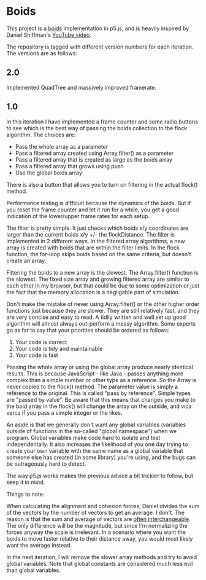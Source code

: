 # Boids

This project is a [boids](https://en.wikipedia.org/wiki/Boids) implementation in p5.js, and is heavily inspired  by Daniel Shiffman's [YouTube video](https://www.youtube.com/watch?v=mhjuuHl6qHM).

The repository is tagged with different version numbers for each iteration. The versions are as follows:

## 2.0

Implemented QuadTree and massively improved framerate.

## 1.0

In this iteration I have implemented a frame counter and some radio buttons to see which is the best way of passing the boids collection to the flock algorithm. The choices are:
- Pass the whole array as a parameter
- Pass a filtered array created using Array.filter() as a parameter
- Pass a filtered array that is created as large as the boids array
- Pass a filtered array that grows using push
- Use the global boids array

There is also a button that allows you to turn on filtering in the actual flock() method.

Performance testing is difficult because the dynamics of the boids. But if you reset the frame counter and let it run for a while, you get a good indication of the lower/upper frame rates for each setup.

The filter is pretty simple. It just checks which boids x/y coordinates are larger than the current boids x/y +/- the flockDistance. The filter is implemented in 2 different ways. In the filtered array algorithms, a new array is created with boids that are within the filter limits. In the flock function, the for-loop skips boids based on the same criteria, but doesn't create an array.

Filtering the boids to a new array is the slowest. The Array.filter() function is the slowest. The fixed size array and growing filtered array are similar to each other in my browser, but that could be due to some optimization or just the fact that the memory allocation is a negligable part of simulation.

Don't make the mistake of never using Array.filter() or the other higher order functions just because they are slower. They are still relatively fast, and they are very concise and easy to read. A tidily written and well set up good algorithm will almost always out-perform a messy algorithm. Some experts go as far to say that your priorities should be ordered as follows:

1. Your code is correct
2. Your code is tidy and maintainable
3. Your code is fast

Passing the whole array or using the global array produce nearly identical results. This is because JavaScript - like Java - passes anything more complex than a simple number or other type as a reference. So the Array is never copied to the flock() method. The parameter value is simply a reference to the original. This is called "pass by reference". Simple types are "passed by value". Be aware that this means that changes you make to the boid array in the flock() will change the array on the outside, and vica verca if you pass a simple integer or the likes.

An aside is that we generally don't want any global variables (variables outside of functions in the so-called "global namespace") when we program. Global variables make code hard to isolate and test independentally. It also increases the likelihood of you one day trying to create your own variable with the same name as a global variable that someone else has created (in some library) you're using, and the bugs can be outrageously hard to detect.

The way p5.js works makes the previous advice a bit trickier to follow, but keep it in mind. 

Things to note:

When calculating the alignment and cohesion forces, Daniel divides the sum of the vectors by the number of vectors to get an average. I don't. The reason is that the sum and average of vectors are [often interchangeable](http://www.analytictech.com/mb876/handouts/notes_on_vectors.htm). The only difference will be the magnitude, but since I'm normalizing the forces anyway the scale is irrelevant. In a scenario where you want the boids to move faster relative to their distance away, you would most likely want the average instead.

In the next iteration, I will remove the slower array methods and try to avoid global variables. Note that global constants are considered much less evil than global variables.
